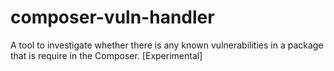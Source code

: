# composer-vuln-handler
A tool to investigate whether there is any known vulnerabilities in a package that is require in the Composer. [Experimental]
